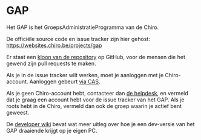 # GAP

Het GAP is het GroepsAdministratieProgramma van de Chiro.

De officiële source code en issue tracker zijn hier gehost:
https://websites.chiro.be/projects/gap

Er staat een [kloon van de repository](https://github.com/Chirojeugd-Vlaanderen/gap)
op GitHub, voor de mensen die het gewend zijn pull requests te maken.

Als je in de issue tracker wilt werken, moet je aanloggen met
je Chiro-account. Aanloggen gebeurt
[via CAS](https://websites.chiro.be/cas?ref=%2Fmy%2Fpage).

Als je geen Chiro-account hebt, contacteer dan
[de helpdesk](https://chiro.be/eloket/feedback-gap), en vermeld dat
je graag een account hebt voor de issue tracker van het GAP. Als je
roots hebt in de Chiro, vermeld dan ook de groep waarin je actief
bent geweest.

De [developer wiki](https://websites.chiro.be/projects/gap/wiki) bevat
wat meer uitleg over hoe je een dev-versie van het GAP draaiende krijgt
op je eigen PC.

